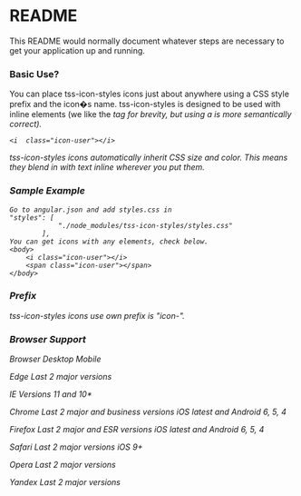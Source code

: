 
# README #

This README would normally document whatever steps are necessary to get your application up and running.

### Basic Use? ###
You can place tss-icon-styles icons just about anywhere using a CSS style prefix and the icon�s name. tss-icon-styles is designed to be used with inline elements (we like the <i> tag for brevity, but using a <span> is more semantically correct).

```
<i  class="icon-user"></i>
```
tss-icon-styles icons automatically inherit CSS size and color. This means they blend in with text inline wherever you put them.

  

### Sample Example 
```
Go to angular.json and add styles.css in
"styles": [
            "./node_modules/tss-icon-styles/styles.css"
        ],
You can get icons with any elements, check below.       
<body>
    <i class="icon-user"></i>
    <span class="icon-user"></span>
</body>
```
 
### Prefix ###

tss-icon-styles icons use own prefix is "icon-".

  

### Browser Support ###

Browser Desktop Mobile

Edge Last 2 major versions

IE Versions 11 and 10*

Chrome Last 2 major and business versions iOS latest and Android 6, 5, 4

Firefox Last 2 major and ESR versions iOS latest and Android 6, 5, 4

Safari Last 2 major versions iOS 9+

Opera Last 2 major versions

Yandex Last 2 major versions